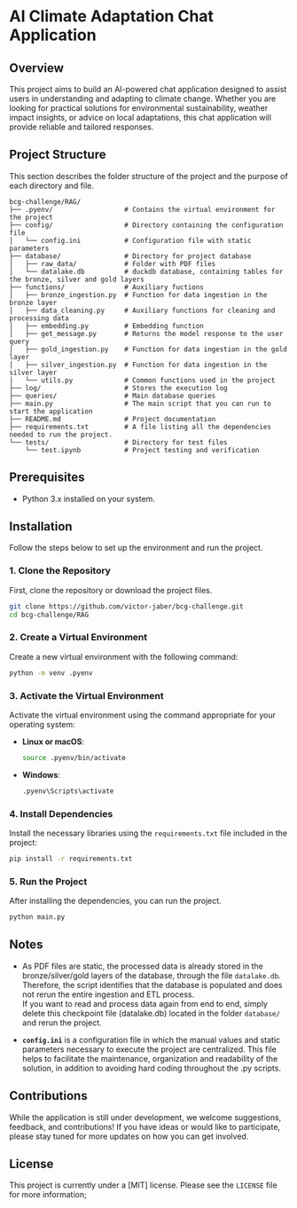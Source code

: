 # AI Climate Adaptation Chat Application

## Overview

This project aims to build an AI-powered chat application designed to assist users in understanding and adapting to climate change. Whether you are looking for practical solutions for environmental sustainability, weather impact insights, or advice on local adaptations, this chat application will provide reliable and tailored responses.

## Project Structure

This section describes the folder structure of the project and the purpose of each directory and file.

```
bcg-challenge/RAG/
├── .pyenv/                  # Contains the virtual environment for the project
├── config/                  # Directory containing the configuration file
│   └── config.ini           # Configuration file with static parameters
├── database/                # Directory for project database
│   ├── raw_data/            # Folder with PDF files
│   └── datalake.db          # duckdb database, containing tables for the bronze, silver and gold layers
├── functions/               # Auxiliary fuctions
│   ├── bronze_ingestion.py  # Function for data ingestion in the bronze layer
│   ├── data_cleaning.py     # Auxiliary functions for cleaning and processing data
│   ├── embedding.py         # Embedding function
│   ├── get_message.py       # Returns the model response to the user query
│   ├── gold_ingestion.py    # Function for data ingestion in the gold layer
│   ├── silver_ingestion.py  # Function for data ingestion in the silver layer
│   └── utils.py             # Common functions used in the project
├── log/                     # Stores the execution log
├── queries/                 # Main database queries
├── main.py                  # The main script that you can run to start the application
├── README.md                # Project documentation
├── requirements.txt         # A file listing all the dependencies needed to run the project.
└── tests/                   # Directory for test files
    └── test.ipynb           # Project testing and verification
```

## Prerequisites

- Python 3.x installed on your system.

## Installation

Follow the steps below to set up the environment and run the project.

### 1. Clone the Repository

First, clone the repository or download the project files.

```bash
git clone https://github.com/victor-jaber/bcg-challenge.git
cd bcg-challenge/RAG
```

### 2. Create a Virtual Environment

Create a new virtual environment with the following command:

```bash
python -m venv .pyenv
```

### 3. Activate the Virtual Environment

Activate the virtual environment using the command appropriate for your operating system:

- **Linux or macOS**:
  ```bash
  source .pyenv/bin/activate
  ```

- **Windows**:
  ```bash
  .pyenv\Scripts\activate
  ```

### 4. Install Dependencies

Install the necessary libraries using the `requirements.txt` file included in the project:

```bash
pip install -r requirements.txt
```

### 5. Run the Project

After installing the dependencies, you can run the project.

```bash
python main.py
```

## Notes

- As PDF files are static, the processed data is already stored in the bronze/silver/gold layers of the database, through the file `datalake.db`. Therefore, the script identifies that the database is populated and does not rerun the entire ingestion and ETL process.	
If you want to read and process data again from end to end, simply delete this checkpoint file (datalake.db) located in the folder `database/` and rerun the project.

- **`config.ini`** is a configuration file in which the manual values ​​and static parameters necessary to execute the project are centralized. This file helps to facilitate the maintenance, organization and readability of the solution, in addition to avoiding hard coding throughout the .py scripts.

## Contributions

While the application is still under development, we welcome suggestions, feedback, and contributions! If you have ideas or would like to participate, please stay tuned for more updates on how you can get involved.

## License

This project is currently under a [MIT] license. Please see the `LICENSE` file for more information;